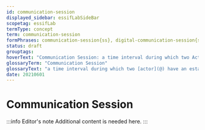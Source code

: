 ```yaml
---
id: communication-session
displayed_sidebar: essifLabSideBar
scopetag: essifLab
termType: concept
term: communication-session
formPhrases: communication-session{ss}, digital-communication-session{ss}
status: draft
grouptags:
hoverText: "Communication Session: a time interval during which two Actors have an established Communication Channel that does not exist outside of that time interval."
glossaryTerm: "Communication Session"
glossaryText: "a time interval during which two [actor](@) have an established [communication channel](@) that does not exist outside of that time interval."
date: 20210601
---
```


# Communication Session

:::info Editor's note
Additional content is needed here.
:::
